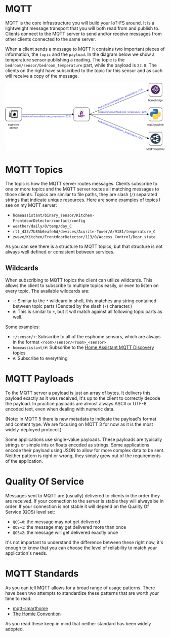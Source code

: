 # MQTT

MQTT is the core infrastructure you will build your IoT-FS around. It is a lightweight message transport that you will both read from and publish to. Clients connect to the MQTT server to send and/or receive messages from other clients connected to the same server.

When a client sends a message to MQTT it contains two important pieces of information, the `topic` and the `payload`. In the diagram below we show a temperature sensor publishing a reading. The topic is the `bedroom/sensor/bedroom_temperature` part, while the payload is `22.8`. The clients on the right have subscribed to the topic for this sensor and as such will receive a copy of the message.

![Diagram Showing a message with the topic bedroom/sensor/bedroom_temperature and payload 22.8 being sent from an ESPHome sensor through an MQTT broker and being delivered to 3 different clients, homebridge, mqtt2graphite, and MQTT Explorer.](../diagrams/mqtt_overview.png)

# MQTT Topics

The topic is how the MQTT server routes messages. Clients subscribe to one or more topics and the MQTT server routes all matching messages to those clients. Topics are similar to file paths, they are slash (`/`) separated strings that indicate unique resources. Here are some examples of topics I see on my MQTT server:

* `homeassistant/binary_sensor/Kitchen-FrontdoorDetector/contact/config`
* `weather/daily/0/temp/day_C`
* `rtl_433/7b85b6eafe6d/devices/Acurite-Tower/A/9181/temperature_C`
* `zwave/Kitchen/FrontdoorDetector/113/0/Access_Control/Door_state`

As you can see there is a structure to MQTT topics, but that structure is not always well defined or consistent between services.

## Wildcards

When subscribing to MQTT topics the client can utilize wildcards. This allows the client to subscribe to multiple topics easily, or even to listen on every topic. The available wildcards are:

* `+`: Similar to the `*` wildcard in shell, this matches any string contained between topic parts (Denoted by the slash (`/`) character.)
* `#`: This is similar to `+`, but it will match against all following topic parts as well.

Some examples:

* `+/sensor/+`: Subscribe to all of the esphome sensors, which are always in the format `<room>/sensor/<room>_<sensor>`
* `homeassistant/#`: Subscribe to the [Home Assistant MQTT Discovery](https://www.home-assistant.io/docs/mqtt/discovery/) topics
* `#`: Subscribe to everything

# MQTT Payloads

To the MQTT server a payload is just an array of bytes. It delivers this payload exactly as it was received, it's up to the client to correctly decode the payload. In practice payloads are almost always ASCII or UTF-8 encoded text, even when dealing with numeric data.

(Note: In MQTT 5 there is new metadata to indicate the payload's format and content type. We are focusing on MQTT 3 for now as it is the most widely-deployed protocol.)

Some applications use single-value payloads. These payloads are typically strings or simple ints or floats encoded as strings. Some applications encode their payload using JSON to allow for more complex data to be sent. Neither pattern is right or wrong, they simply grew out of the requirements of the application.

# Quality Of Service

Messages sent to MQTT are (usually) delivered to clients in the order they are received. If your connection to the server is stable they will always be in order. If your connection is not stable it will depend on the Quality Of Service (QOS) level set:

* `QOS=0`: the message may not get delivered
* `QOS=1`: the message may get delivered more than once
* `QOS=2`: the message will get delivered exactly once

It's not important to understand the difference between these right now, it's enough to know that you can choose the level of reliability to match your application's needs.

# MQTT Standards

As you can tell MQTT allows for a broad range of usage patterns. There have been two attempts to standardize these patterns that are worth your time to read:

* [mqtt-smarthome](https://github.com/mqtt-smarthome/mqtt-smarthome)
* [The Homie Convention](https://github.com/homieiot/convention) 

As you read these keep in mind that neither standard has been widely adopted.
